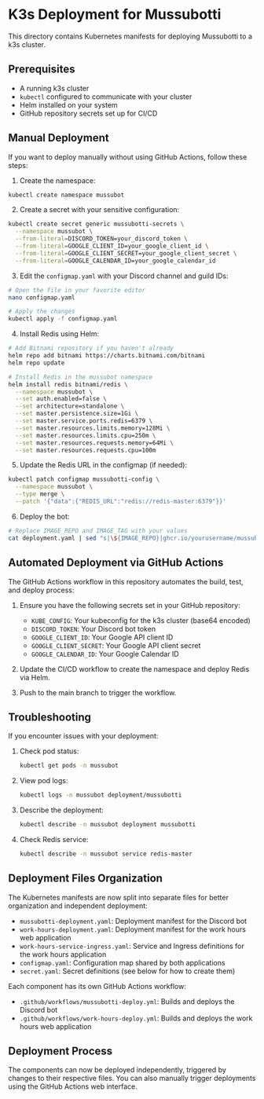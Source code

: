 # K3s Deployment for Mussubotti

This directory contains Kubernetes manifests for deploying Mussubotti to a k3s cluster.

## Prerequisites

- A running k3s cluster
- `kubectl` configured to communicate with your cluster
- Helm installed on your system
- GitHub repository secrets set up for CI/CD

## Manual Deployment

If you want to deploy manually without using GitHub Actions, follow these steps:

1. Create the namespace:

```sh
kubectl create namespace mussubot
```

2. Create a secret with your sensitive configuration:

```sh
kubectl create secret generic mussubotti-secrets \
  --namespace mussubot \
  --from-literal=DISCORD_TOKEN=your_discord_token \
  --from-literal=GOOGLE_CLIENT_ID=your_google_client_id \
  --from-literal=GOOGLE_CLIENT_SECRET=your_google_client_secret \
  --from-literal=GOOGLE_CALENDAR_ID=your_google_calendar_id
```

3. Edit the `configmap.yaml` with your Discord channel and guild IDs:

```sh
# Open the file in your favorite editor
nano configmap.yaml

# Apply the changes
kubectl apply -f configmap.yaml
```

4. Install Redis using Helm:

```sh
# Add Bitnami repository if you haven't already
helm repo add bitnami https://charts.bitnami.com/bitnami
helm repo update

# Install Redis in the mussubot namespace
helm install redis bitnami/redis \
  --namespace mussubot \
  --set auth.enabled=false \
  --set architecture=standalone \
  --set master.persistence.size=1Gi \
  --set master.service.ports.redis=6379 \
  --set master.resources.limits.memory=128Mi \
  --set master.resources.limits.cpu=250m \
  --set master.resources.requests.memory=64Mi \
  --set master.resources.requests.cpu=100m
```

5. Update the Redis URL in the configmap (if needed):

```sh
kubectl patch configmap mussubotti-config \
  --namespace mussubot \
  --type merge \
  --patch '{"data":{"REDIS_URL":"redis://redis-master:6379"}}'
```

6. Deploy the bot:

```sh
# Replace IMAGE_REPO and IMAGE_TAG with your values
cat deployment.yaml | sed "s|\${IMAGE_REPO}|ghcr.io/yourusername/mussubotti|g" | sed "s|\${IMAGE_TAG}|latest|g" | kubectl apply -f -
```

## Automated Deployment via GitHub Actions

The GitHub Actions workflow in this repository automates the build, test, and deploy process:

1. Ensure you have the following secrets set in your GitHub repository:
   - `KUBE_CONFIG`: Your kubeconfig for the k3s cluster (base64 encoded)
   - `DISCORD_TOKEN`: Your Discord bot token
   - `GOOGLE_CLIENT_ID`: Your Google API client ID
   - `GOOGLE_CLIENT_SECRET`: Your Google API client secret
   - `GOOGLE_CALENDAR_ID`: Your Google Calendar ID

2. Update the CI/CD workflow to create the namespace and deploy Redis via Helm.

3. Push to the main branch to trigger the workflow.

## Troubleshooting

If you encounter issues with your deployment:

1. Check pod status:
   ```sh
   kubectl get pods -n mussubot
   ```

2. View pod logs:
   ```sh
   kubectl logs -n mussubot deployment/mussubotti
   ```

3. Describe the deployment:
   ```sh
   kubectl describe -n mussubot deployment mussubotti
   ```

4. Check Redis service:
   ```sh
   kubectl describe -n mussubot service redis-master
   ```

## Deployment Files Organization

The Kubernetes manifests are now split into separate files for better organization and independent deployment:

- `mussubotti-deployment.yaml`: Deployment manifest for the Discord bot
- `work-hours-deployment.yaml`: Deployment manifest for the work hours web application
- `work-hours-service-ingress.yaml`: Service and Ingress definitions for the work hours application
- `configmap.yaml`: Configuration map shared by both applications
- `secret.yaml`: Secret definitions (see below for how to create them)

Each component has its own GitHub Actions workflow:

- `.github/workflows/mussubotti-deploy.yml`: Builds and deploys the Discord bot
- `.github/workflows/work-hours-deploy.yml`: Builds and deploys the work hours web application

## Deployment Process

The components can now be deployed independently, triggered by changes to their respective files. You can also manually trigger deployments using the GitHub Actions web interface. 